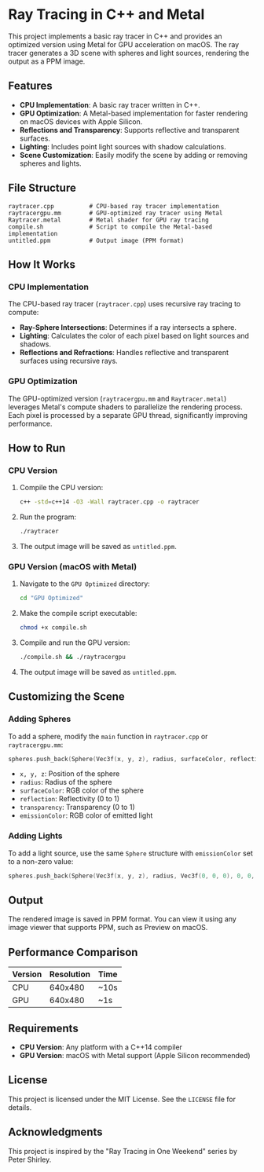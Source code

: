 # Ray Tracing in C++ and Metal

This project implements a basic ray tracer in C++ and provides an optimized version using Metal for GPU acceleration on macOS. The ray tracer generates a 3D scene with spheres and light sources, rendering the output as a PPM image.

## Features

- **CPU Implementation**: A basic ray tracer written in C++.
- **GPU Optimization**: A Metal-based implementation for faster rendering on macOS devices with Apple Silicon.
- **Reflections and Transparency**: Supports reflective and transparent surfaces.
- **Lighting**: Includes point light sources with shadow calculations.
- **Scene Customization**: Easily modify the scene by adding or removing spheres and lights.

## File Structure

```
raytracer.cpp          # CPU-based ray tracer implementation
raytracergpu.mm        # GPU-optimized ray tracer using Metal
Raytracer.metal        # Metal shader for GPU ray tracing
compile.sh             # Script to compile the Metal-based implementation
untitled.ppm           # Output image (PPM format)
```

## How It Works

### CPU Implementation

The CPU-based ray tracer (`raytracer.cpp`) uses recursive ray tracing to compute:
- **Ray-Sphere Intersections**: Determines if a ray intersects a sphere.
- **Lighting**: Calculates the color of each pixel based on light sources and shadows.
- **Reflections and Refractions**: Handles reflective and transparent surfaces using recursive rays.

### GPU Optimization

The GPU-optimized version (`raytracergpu.mm` and `Raytracer.metal`) leverages Metal's compute shaders to parallelize the rendering process. Each pixel is processed by a separate GPU thread, significantly improving performance.

## How to Run

### CPU Version

1. Compile the CPU version:
   ```bash
   c++ -std=c++14 -O3 -Wall raytracer.cpp -o raytracer
   ```
2. Run the program:
   ```bash
   ./raytracer
   ```
3. The output image will be saved as `untitled.ppm`.

### GPU Version (macOS with Metal)

1. Navigate to the `GPU Optimized` directory:
   ```bash
   cd "GPU Optimized"
   ```
2. Make the compile script executable:
   ```bash
   chmod +x compile.sh
   ```
3. Compile and run the GPU version:
   ```bash
   ./compile.sh && ./raytracergpu
   ```
4. The output image will be saved as `untitled.ppm`.

## Customizing the Scene

### Adding Spheres

To add a sphere, modify the `main` function in `raytracer.cpp` or `raytracergpu.mm`:
```cpp
spheres.push_back(Sphere(Vec3f(x, y, z), radius, surfaceColor, reflection, transparency, emissionColor));
```
- `x, y, z`: Position of the sphere
- `radius`: Radius of the sphere
- `surfaceColor`: RGB color of the sphere
- `reflection`: Reflectivity (0 to 1)
- `transparency`: Transparency (0 to 1)
- `emissionColor`: RGB color of emitted light

### Adding Lights

To add a light source, use the same `Sphere` structure with `emissionColor` set to a non-zero value:
```cpp
spheres.push_back(Sphere(Vec3f(x, y, z), radius, Vec3f(0, 0, 0), 0, 0, emissionColor));
```

## Output

The rendered image is saved in PPM format. You can view it using any image viewer that supports PPM, such as Preview on macOS.

## Performance Comparison

| Version | Resolution | Time |
|---------|------------|------|
| CPU     | 640x480    | ~10s |
| GPU     | 640x480    | ~1s  |

## Requirements

- **CPU Version**: Any platform with a C++14 compiler
- **GPU Version**: macOS with Metal support (Apple Silicon recommended)

## License

This project is licensed under the MIT License. See the `LICENSE` file for details.

## Acknowledgments

This project is inspired by the "Ray Tracing in One Weekend" series by Peter Shirley.
